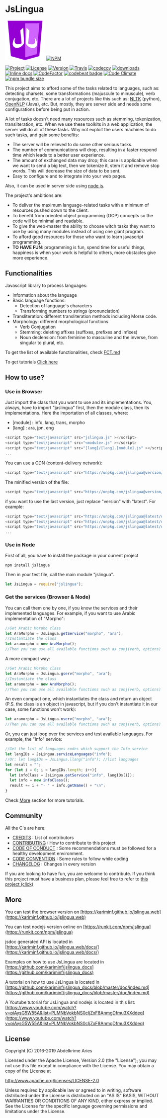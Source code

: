 
# JsLingua

![Logo](design/logo128.png)
[![NPM](https://nodei.co/npm/jslingua.png?downloads=true&downloadRank=true)](https://nodei.co/npm/jslingua/)

[![Project](https://img.shields.io/badge/Project-JsLingua-FDEE00.svg)](https://kariminf.github.com/jslingua.web)
[![License](https://img.shields.io/badge/License-Apache_2.0-FDEE00.svg)](http://www.apache.org/licenses/LICENSE-2.0)
[![Version](https://img.shields.io/npm/v/jslingua.svg)](https://www.npmjs.com/package/jslingua)
[![Travis](https://img.shields.io/travis/kariminf/jslingua.svg)](https://travis-ci.org/kariminf/jslingua)
[![codecov](https://img.shields.io/codecov/c/github/kariminf/jslingua.svg)](https://codecov.io/gh/kariminf/jslingua)
[![downloads](https://img.shields.io/npm/dm/jslingua.svg)](https://www.npmjs.com/package/jslingua)
[![Inline docs](http://inch-ci.org/github/kariminf/jslingua.svg?branch=master)](http://inch-ci.org/github/kariminf/jslingua)
[![CodeFactor](https://www.codefactor.io/repository/github/kariminf/jslingua/badge/master)](https://www.codefactor.io/repository/github/kariminf/jslingua/overview/master)
[![codebeat badge](https://codebeat.co/badges/dd8cf628-627a-42f3-8ae5-5bfa1a53d525)](https://codebeat.co/projects/github-com-kariminf-jslingua-master)
[![Code Climate](https://img.shields.io/codeclimate/maintainability-percentage/kariminf/jslingua.svg?style=plastic)](https://codeclimate.com/github/kariminf/jslingua/)
[![npm bundle size](https://img.shields.io/bundlephobia/min/jslingua.svg)](bundlephobia.com/result?p=jslingua@latest)


This project aims to afford some of the tasks related to languages, such as: detecting charsets, some transformations (majuscule to minuscule), verb conjugation, etc.
There are a lot of projects like this such as: [NLTK](https://github.com/nltk/nltk) (python), [OpenNLP](https://github.com/apache/opennlp) (Java), etc.
But, mostly, they are server side and needs some configurations before being put in action.

A lot of tasks doesn't need many resources such as stemming, tokenization, transliteration, etc.
When we use these toolkits in a web application, the server will do all of these tasks.
Why not exploit the users machines to do such tasks, and gain some benefits:
* The server will be relieved to do some other serious tasks.
* The number of communications will drop, resulting in a faster respond time which leads to a better user experience.
* The amount of exchanged data may drop; this case is applicable when we want to send a big text, then we tokenize it, stem it and remove stop words. This will decrease the size of data to be sent.
* Easy to configure and to integrate into your web pages.

Also, it can be used in server side using [node.js](https://github.com/nodejs/node).

The project's ambitions are:
* To deliver the maximum language-related tasks with a minimum of resources pushed down to the client.
* To benefit from oriented object programming (OOP) concepts so the code will be minimal and readable.
* To give the web-master the ability to choose witch tasks they want to use by using many modules instead of using one giant program.
* To afford good resources for those who want to learn javascript programming.
* **TO HAVE FUN**: programming is fun, spend time for useful things, happiness is when your work is helpful to others, more obstacles give more experience.


## Functionalities

Javascript library to process languages:
* Information about the language
* Basic language functions:
  * Detection of language's characters
  * Transforming numbers to strings (pronunciation)
* Transliteration: different transliteration methods including Morse code.
* Morphology: different morphological functions
  * Verb Conjugation
  * Stemming: deleting affixes (suffixes, prefixes and infixes)
  * Noun declension: from feminine to masculine and the inverse, from singular to plural, etc.

To get the list of available functionalities, check [FCT.md](./FCT.md)

To get tutorials [Click here](https://github.com/kariminf/jslingua_docs/blob/master/doc/index.md)


## How to use?

### Use in Browser

Just import the class that you want to use and its implementations.
You, always, have to import "jaslingua" first, then the module class, then its implementations.
Here the importation of all classes, where:
* [module] : info, lang, trans, morpho
* [lang] : ara, jpn, eng

```javascript
<script type="text/javascript" src="jslingua.js" ></script>
<script type="text/javascript" src="<module>.js" ></script>
<script type="text/javascript" src="[lang]/[lang].[module].js" ></script>
...
```
You can use a CDN (content-delivery network):
```javascript
<script type="text/javascript" src="https://unpkg.com/jslingua@version/file.js" ></script>
```

The minified version of the file:
```javascript
<script type="text/javascript" src="https://unpkg.com/jslingua@version/dist/file.min.js" ></script>
```

if you want to use the last version, just replace "version" with "latest".
For example:
```javascript
<script type="text/javascript" src="https://unpkg.com/jslingua@latest/dist/jslingua.min.js" ></script>
<script type="text/javascript" src="https://unpkg.com/jslingua@latest/dist/lang.min.js" ></script>
<script type="text/javascript" src="https://unpkg.com/jslingua@latest/dist/ara.lang.min.js" ></script>
...
```

### Use in Node

First of all, you have to install the package in your current project
```
npm install jslingua
```
Then in your test file, call the main module "jslingua".
```javascript
let JsLingua = require("jslingua");
```

### Get the services (Browser & Node)

You can call them one by one, if you know the services and their implemented languages.
For example, if you want to use Arabic implementation of "Morpho":

```javascript
//Get Arabic Morpho class
let AraMorpho = JsLingua.getService("morpho", "ara");
//Instantiate the class
let aramorpho = new AraMorpho();
//Then you can use all available functions such as conj(verb, options)
```

A more compact way:

```javascript
//Get Arabic Morpho class
let AraMorpho = JsLingua.gserv("morpho", "ara");
//Instantiate the class
let aramorpho = new AraMorpho();
//Then you can use all available functions such as conj(verb, options)
```

An even compact one, which instantiates the class and return an object
(P.S. the class is an object in javascript, but if you don't instantiate it in our case, some functions won't work):

```javascript
let aramorpho = JsLingua.nserv("morpho", "ara");
//Then you can use all available functions such as conj(verb, options)
```

Or, you can just loop over the services and test available languages.
For example, the "Info" service:
```javascript
//Get the list of languages codes which support the Info service
let langIDs = JsLingua.serviceLanguages("info");
//Or: let langIDs = JsLingua.llang("info"); //list languages
let result = "";
for (let i = 0; i < langIDs.length; i++){
  let infoClass = JsLingua.getService("info", langIDs[i]);
  let info = new infoClass();
  result += i + "- " + info.getName() + "\n";
}
```

Check [More](#more) section for more tutorials.

## Community

All the C's are here:

* [CREDITS](./CREDITS.md) : List of contributors
* [CONTRIBUTING](./CONTRIBUTING.md) : How to contribute to this project
* [CODE OF CONDUCT](./CODE_OF_CONDUCT.md) : Some recommendations must be followed for a healthy development environment.
* [CODE CONVENTION](./CODE_CONVENTION.md) : Some rules to follow while coding
* [CHANGELOG](./CHANGELOG.md) : Changes in every version


If you are looking to have fun, you are welcome to contribute.
If you think this project must have a business plan, please feel free to refer to [this project (click)](https://github.com/kariminf/tnbp)


## More

You can test the browser version on [https://kariminf.github.io/jslingua.web](https://kariminf.github.io/jslingua.web)

You can test nodejs version online on [https://runkit.com/npm/jslingua](https://runkit.com/npm/jslingua)

jsdoc generated API is located in [https://kariminf.github.io/jslingua.web/docs/](https://kariminf.github.io/jslingua.web/docs/)

Examples on how to use JsLingua are located in [https://github.com/kariminf/jslingua_docs](https://github.com/kariminf/jslingua_docs)

A tutorial on how to use JsLingua is located in [https://github.com/kariminf/jslingua_docs/blob/master/doc/index.md](https://github.com/kariminf/jslingua_docs/blob/master/doc/index.md)

A Youtube tutorial for JsLingua and nodejs is located in this list: [https://www.youtube.com/watch?v=piAysG5W55A&list=PLMNbVokbNS0cIjZxF8AnmgDfmu3XXddeq](https://www.youtube.com/watch?v=piAysG5W55A&list=PLMNbVokbNS0cIjZxF8AnmgDfmu3XXddeq)


## License

Copyright (C) 2016-2019 Abdelkrime Aries

Licensed under the Apache License, Version 2.0 (the "License");
you may not use this file except in compliance with the License.
You may obtain a copy of the License at

http://www.apache.org/licenses/LICENSE-2.0

Unless required by applicable law or agreed to in writing, software
distributed under the License is distributed on an "AS IS" BASIS,
WITHOUT WARRANTIES OR CONDITIONS OF ANY KIND, either express or implied.
See the License for the specific language governing permissions and
limitations under the License.
